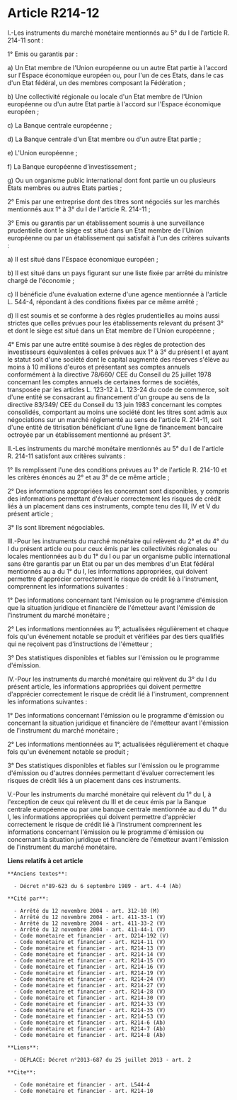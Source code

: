 # Article R214-12

I.-Les instruments du marché monétaire mentionnés au 5° du I de l'article R. 214-11 sont : 

1° Emis ou garantis par : 

a) Un Etat membre de l'Union européenne ou un autre Etat partie à l'accord sur l'Espace économique européen ou, pour l'un de
ces Etats, dans le cas d'un Etat fédéral, un des membres composant la Fédération ; 

b) Une collectivité régionale ou locale d'un Etat membre de l'Union européenne ou d'un autre Etat partie à l'accord sur
l'Espace économique européen ; 

c) La Banque centrale européenne ; 

d) La Banque centrale d'un Etat membre ou d'un autre Etat partie ; 

e) L'Union européenne ; 

f) La Banque européenne d'investissement ; 

g) Ou un organisme public international dont font partie un ou plusieurs Etats membres ou autres Etats parties ; 

2° Emis par une entreprise dont des titres sont négociés sur les marchés mentionnés aux 1° à 3° du I de l'article R.
214-11 ; 

3° Emis ou garantis par un établissement soumis à une surveillance prudentielle dont le siège est situé dans un Etat membre
de l'Union européenne ou par un établissement qui satisfait à l'un des critères suivants : 

a) Il est situé dans l'Espace économique européen ; 

b) Il est situé dans un pays figurant sur une liste fixée par arrêté du ministre chargé de l'économie ; 

c) Il bénéficie d'une évaluation externe d'une agence mentionnée à l'article L. 544-4, répondant à des conditions fixées par
ce même arrêté ; 

d) Il est soumis et se conforme à des règles prudentielles au moins aussi strictes que celles prévues pour les établissements
relevant du présent 3° et dont le siège est situé dans un Etat membre de l'Union européenne ; 

4° Emis par une autre entité soumise à des règles de protection des investisseurs équivalentes à celles prévues aux 1° à 3°
du présent I et ayant le statut soit d'une société dont le capital augmenté des réserves s'élève au moins à 10 millions
d'euros et présentant ses comptes annuels conformément à la directive 78/660/ CEE du Conseil du 25 juillet 1978 concernant
les comptes annuels de certaines formes de sociétés, transposée par les articles L. 123-12 à L. 123-24 du code de commerce,
soit d'une entité se consacrant au financement d'un groupe au sens de la directive 83/349/ CEE du Conseil du 13 juin 1983
concernant les comptes consolidés, comportant au moins une société dont les titres sont admis aux négociations sur un marché
réglementé au sens de l'article R. 214-11, soit d'une entité de titrisation bénéficiant d'une ligne de financement bancaire
octroyée par un établissement mentionné au présent 3°. 

II.-Les instruments du marché monétaire mentionnés au 5° du I de l'article R. 214-11 satisfont aux critères suivants : 

1° Ils remplissent l'une des conditions prévues au 1° de l'article R. 214-10 et les critères énoncés au 2° et au 3° de ce
même article ; 

2° Des informations appropriées les concernant sont disponibles, y compris des informations permettant d'évaluer correctement
les risques de crédit liés à un placement dans ces instruments, compte tenu des III, IV et V du présent article ; 

3° Ils sont librement négociables. 

III.-Pour les instruments du marché monétaire qui relèvent du 2° et du 4° du I du présent article ou pour ceux émis par les
collectivités régionales ou locales mentionnées au b du 1° du I ou par un organisme public international sans être garantis
par un Etat ou par un des membres d'un Etat fédéral mentionnés au a du 1° du I, les informations appropriées, qui doivent
permettre d'apprécier correctement le risque de crédit lié à l'instrument, comprennent les informations suivantes : 

1° Des informations concernant tant l'émission ou le programme d'émission que la situation juridique et financière de
l'émetteur avant l'émission de l'instrument du marché monétaire ; 

2° Les informations mentionnées au 1°, actualisées régulièrement et chaque fois qu'un événement notable se produit et
vérifiées par des tiers qualifiés qui ne reçoivent pas d'instructions de l'émetteur ; 

3° Des statistiques disponibles et fiables sur l'émission ou le programme d'émission. 

IV.-Pour les instruments du marché monétaire qui relèvent du 3° du I du présent article, les informations appropriées qui
doivent permettre d'apprécier correctement le risque de crédit lié à l'instrument, comprennent les informations suivantes : 

1° Des informations concernant l'émission ou le programme d'émission ou concernant la situation juridique et financière de
l'émetteur avant l'émission de l'instrument du marché monétaire ; 

2° Les informations mentionnées au 1°, actualisées régulièrement et chaque fois qu'un événement notable se produit ; 

3° Des statistiques disponibles et fiables sur l'émission ou le programme d'émission ou d'autres données permettant d'évaluer
correctement les risques de crédit liés à un placement dans ces instruments. 

V.-Pour les instruments du marché monétaire qui relèvent du 1° du I, à l'exception de ceux qui relèvent du III et de ceux
émis par la Banque centrale européenne ou par une banque centrale mentionnée au d du 1° du I, les informations appropriées
qui doivent permettre d'apprécier correctement le risque de crédit lié à l'instrument comprennent les informations concernant
l'émission ou le programme d'émission ou concernant la situation juridique et financière de l'émetteur avant l'émission de
l'instrument du marché monétaire.

**Liens relatifs à cet article**

	**Anciens textes**:

	  - Décret n°89-623 du 6 septembre 1989 - art. 4-4 (Ab)

	**Cité par**:

	  - Arrêté du 12 novembre 2004 - art. 312-10 (M)
	  - Arrêté du 12 novembre 2004 - art. 411-33-1 (V)
	  - Arrêté du 12 novembre 2004 - art. 411-33-2 (V)
	  - Arrêté du 12 novembre 2004 - art. 411-44-1 (V)
	  - Code monétaire et financier - art. D214-192 (V)
	  - Code monétaire et financier - art. R214-11 (V)
	  - Code monétaire et financier - art. R214-13 (V)
	  - Code monétaire et financier - art. R214-14 (V)
	  - Code monétaire et financier - art. R214-15 (V)
	  - Code monétaire et financier - art. R214-16 (V)
	  - Code monétaire et financier - art. R214-19 (V)
	  - Code monétaire et financier - art. R214-24 (V)
	  - Code monétaire et financier - art. R214-27 (V)
	  - Code monétaire et financier - art. R214-28 (V)
	  - Code monétaire et financier - art. R214-30 (V)
	  - Code monétaire et financier - art. R214-33 (V)
	  - Code monétaire et financier - art. R214-35 (V)
	  - Code monétaire et financier - art. R214-53 (V)
	  - Code monétaire et financier - art. R214-6 (Ab)
	  - Code monétaire et financier - art. R214-7 (Ab)
	  - Code monétaire et financier - art. R214-8 (Ab)

	**Liens**:

	  - DEPLACE: Décret n°2013-687 du 25 juillet 2013 - art. 2

	**Cite**:

	  - Code monétaire et financier - art. L544-4
	  - Code monétaire et financier - art. R214-10
